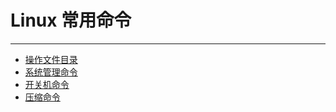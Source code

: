 # Linux 常用命令

---

* [操作文件目录](/chapter02/Linux常用命令/操作文件目录.md)
* [系统管理命令](/chapter02/Linux常用命令/系统管理命令.md)
* [开关机命令](/chapter02/Linux常用命令/开关机命令.md)
* [压缩命令](/chapter02/Linux常用命令/压缩命令.md)